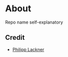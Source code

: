 # About
Repo name self-explanatory
## Credit
- [Philipp Lackner](https://www.youtube.com/watch?v=Jj14sw4Yxk0&pp=ygUgZnVzZWQgbG9jYXRpb24gcHJvdmlkZXIgcGhpbGlwcGU%3D)
